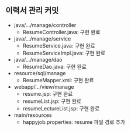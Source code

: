 

## 이력서 관리 커밋

- java/.../manage/controller
    - ResumeController.java: 구현 완료
- java/.../manage/service
    - ResumeService.java: 구현 완료
    - ResumeServiceImpl.java: 구현 완료
- java/.../manage/dao
    - ResumeDao.java: 구현 완료
- resource/sql/manage
    - ResumeMapper.xml: 구현 완료
- webapp/.../view/manage
    - resume.jsp: 구현 완료
    - resumeList.jsp: 구현 완료
    - resumeLectureList.jsp: 구현 완료
- main/resources
	- happyjob.properties: resume 파일 경로 추가